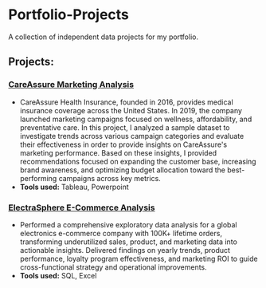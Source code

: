 # Portfolio-Projects
A collection of independent data projects for my portfolio.

## Projects: 
### [CareAssure Marketing Analysis](https://github.com/bazi-imran/Portfolio-Projects/tree/main/CareAssure-Marketing-Analysis)
* CareAssure Health Insurance, founded in 2016, provides medical insurance coverage across the United States. In 2019, the company launched marketing campaigns focused on wellness, affordability, and preventative care. In this project, I analyzed a sample dataset to investigate trends across various campaign categories and evaluate their effectiveness in order to provide insights on CareAssure's marketing performance. Based on these insights, I provided recommendations focused on expanding the customer base, increasing brand awareness, and optimizing budget allocation toward the best-performing campaigns across key metrics.
*  **Tools used:** Tableau, Powerpoint

### [ElectraSphere E-Commerce Analysis](https://github.com/bazi-imran/Portfolio-Projects/blob/main/Reporting%20and%20Dashboards/ElectraSphere-Sales-Analysis/README.md)
* Performed a comprehensive exploratory data analysis for a global electronics e-commerce company with 100K+ lifetime orders, transforming underutilized sales, product, and marketing data into actionable insights. Delivered findings on yearly trends, product performance, loyalty program effectiveness, and marketing ROI to guide cross-functional strategy and operational improvements.
* **Tools used:** SQL, Excel


